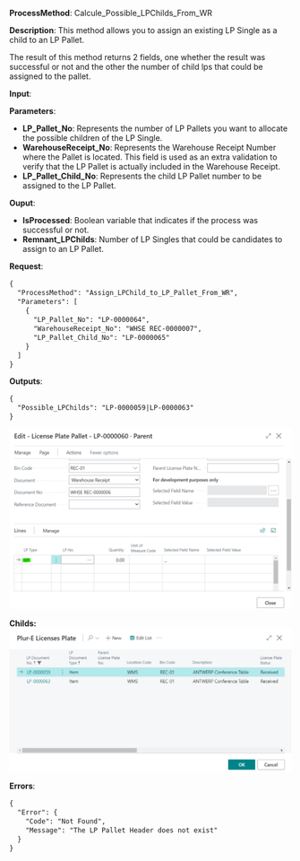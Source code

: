 **ProcessMethod**: Calcule_Possible_LPChilds_From_WR

**Description**:
This method allows you to assign an existing LP Single as a child to an LP Pallet.

The result of this method returns 2 fields, one whether the result was successful or not and the other the number of child lps that could be assigned to the pallet.

**Input**:

**Parameters**: 
-	**LP_Pallet_No**: Represents the number of LP Pallets you want to allocate the possible children of the LP Single.
-	**WarehouseReceipt_No**:  Represents the Warehouse Receipt Number where the Pallet is located. This field is used as an extra validation to verify that the LP Pallet is actually included in the Warehouse Receipt.
-	**LP_Pallet_Child_No**: Represents the child LP Pallet number to be assigned to the LP Pallet.

**Ouput**: 
-	**IsProcessed**: Boolean variable that indicates if the process was successful or not.
-	**Remnant_LPChilds**: Number of LP Singles that could be candidates to assign to an LP Pallet.

**Request**:

```
{
  "ProcessMethod": "Assign_LPChild_to_LP_Pallet_From_WR",
  "Parameters": [
    {
      "LP_Pallet_No": "LP-0000064",
      "WarehouseReceipt_No": "WHSE REC-0000007",
      "LP_Pallet_Child_No": "LP-0000065"
    }
  ]
}
```


**Outputs**:


```
{
  "Possible_LPChilds": "LP-0000059|LP-0000063"
}
```
![image.png](/.attachments/image-16a6bf67-670d-458c-a671-0ae2bfbd7436.png)

**Childs:**
![image.png](/.attachments/image-b70efa85-5a5f-4412-8c1b-3919e5b71657.png)
 

**Errors**:

```
{
  "Error": {
    "Code": "Not Found",
    "Message": "The LP Pallet Header does not exist"
  }
}
```





